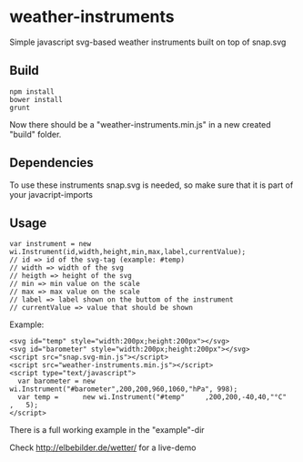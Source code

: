 weather-instruments
===================

Simple javascript svg-based weather instruments built on top of snap.svg

Build
----

```
npm install
bower install
grunt
```

Now there should be a "weather-instruments.min.js" in a new created "build" folder.

Dependencies
----

To use these instruments snap.svg is needed, so make sure that it is part of your javacript-imports

Usage
----
```
var instrument = new wi.Instrument(id,width,height,min,max,label,currentValue);
// id => id of the svg-tag (example: #temp)
// width => width of the svg
// heigth => height of the svg
// min => min value on the scale
// max => max value on the scale
// label => label shown on the buttom of the instrument
// currentValue => value that should be shown
```

Example:
```
<svg id="temp" style="width:200px;height:200px"></svg>
<svg id="barometer" style="width:200px;height:200px"></svg>
<script src="snap.svg-min.js"></script>
<script src="weather-instruments.min.js"></script>
<script type="text/javascript">
  var barometer = new wi.Instrument("#barometer",200,200,960,1060,"hPa", 998);
  var temp =      new wi.Instrument("#temp"     ,200,200,-40,40,"°C"   ,   5);
</script>
```

There is a full working example in the "example"-dir

Check http://elbebilder.de/wetter/ for a live-demo

